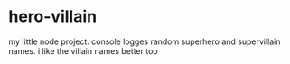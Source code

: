 # hero-villain
my little node project. console logges random superhero and supervillain names. i like the villain names better too
